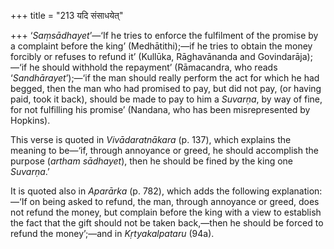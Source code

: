 +++
title = "213 यदि संसाधयेत्"

+++
‘*Saṃsādhayet*’—‘If he tries to enforce the fulfilment of the promise by
a complaint before the king’ (Medhātithi);—if he tries to obtain the
money forcibly or refuses to refund it’ (Kullūka, Rāghavānanda and
Govindarāja);—‘if he should withhold the repayment’ (Rāmacandra, who
reads ‘*Sandhārayet*’);—‘if the man should really perform the act for
which he had begged, then the man who had promised to pay, but did not
pay, (or having paid, took it back), should be made to pay to him a
*Suvarṇa*, by way of fine, for not fulfilling his promise’ (Nandana, who
has been misrepresented by Hopkins).

This verse is quoted in *Vivādaratnākara* (p. 137), which explains the
meaning to be—‘if, through annoyance or greed, he should accomplish the
purpose (*artham sādhayet*), then he should be fined by the king one
*Suvarṇa*.’

It is quoted also in *Aparārka* (p. 782), which adds the following
explanation:—‘If on being asked to refund, the man, through annoyance or
greed, does not refund the money, but complain before the king with a
view to establish the fact that the gift should not be taken back,—then
he should be forced to refund the money’;—and in *Kṛtyakalpataru* (94a).


